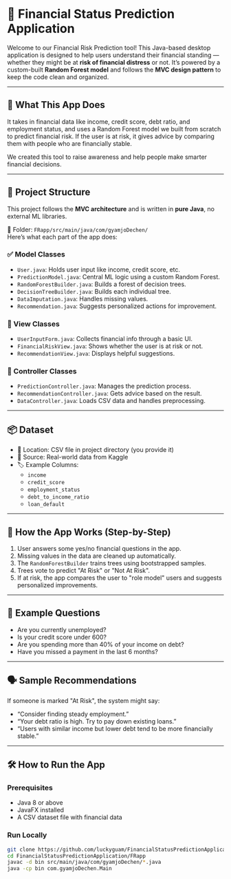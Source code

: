 # 💸 Financial Status Prediction Application

Welcome to our Financial Risk Prediction tool! This Java-based desktop application is designed to help users understand their financial standing — whether they might be at **risk of financial distress** or not. It’s powered by a custom-built **Random Forest model** and follows the **MVC design pattern** to keep the code clean and organized.

---

## 🚀 What This App Does

It takes in financial data like income, credit score, debt ratio, and employment status, and uses a Random Forest model we built from scratch to predict financial risk. If the user is at risk, it gives advice by comparing them with people who are financially stable.

We created this tool to raise awareness and help people make smarter financial decisions.

---

## 🧱 Project Structure

This project follows the **MVC architecture** and is written in **pure Java**, no external ML libraries.

📁 Folder: `FRapp/src/main/java/com/gyamjoDechen/`  
Here’s what each part of the app does:

### ✅ Model Classes
- `User.java`: Holds user input like income, credit score, etc.
- `PredictionModel.java`: Central ML logic using a custom Random Forest.
- `RandomForestBuilder.java`: Builds a forest of decision trees.
- `DecisionTreeBuilder.java`: Builds each individual tree.
- `DataImputation.java`: Handles missing values.
- `Recommendation.java`: Suggests personalized actions for improvement.

### 🎨 View Classes
- `UserInputForm.java`: Collects financial info through a basic UI.
- `FinancialRiskView.java`: Shows whether the user is at risk or not.
- `RecommendationView.java`: Displays helpful suggestions.

### 🧠 Controller Classes
- `PredictionController.java`: Manages the prediction process.
- `RecommendationController.java`: Gets advice based on the result.
- `DataController.java`: Loads CSV data and handles preprocessing.

---

## 📦 Dataset

- 📂 Location: CSV file in project directory (you provide it)
- 🔗 Source: Real-world data from Kaggle
- 🏷️ Example Columns:
  - `income`
  - `credit_score`
  - `employment_status`
  - `debt_to_income_ratio`
  - `loan_default`

---

## 🔁 How the App Works (Step-by-Step)

1. User answers some yes/no financial questions in the app.
2. Missing values in the data are cleaned up automatically.
3. The `RandomForestBuilder` trains trees using bootstrapped samples.
4. Trees vote to predict "At Risk" or "Not At Risk".
5. If at risk, the app compares the user to "role model" users and suggests personalized improvements.

---

## 🧪 Example Questions

- Are you currently unemployed?
- Is your credit score under 600?
- Are you spending more than 40% of your income on debt?
- Have you missed a payment in the last 6 months?

---

## 🗣️ Sample Recommendations

If someone is marked "At Risk", the system might say:
- “Consider finding steady employment.”
- “Your debt ratio is high. Try to pay down existing loans.”
- “Users with similar income but lower debt tend to be more financially stable.”

---

## 🛠️ How to Run the App

### Prerequisites
- Java 8 or above
- JavaFX installed
- A CSV dataset file with financial data

### Run Locally

```bash
git clone https://github.com/luckyguam/FinancialStatusPredictionApplication.git
cd FinancialStatusPredictionApplication/FRapp
javac -d bin src/main/java/com/gyamjoDechen/*.java
java -cp bin com.gyamjoDechen.Main
